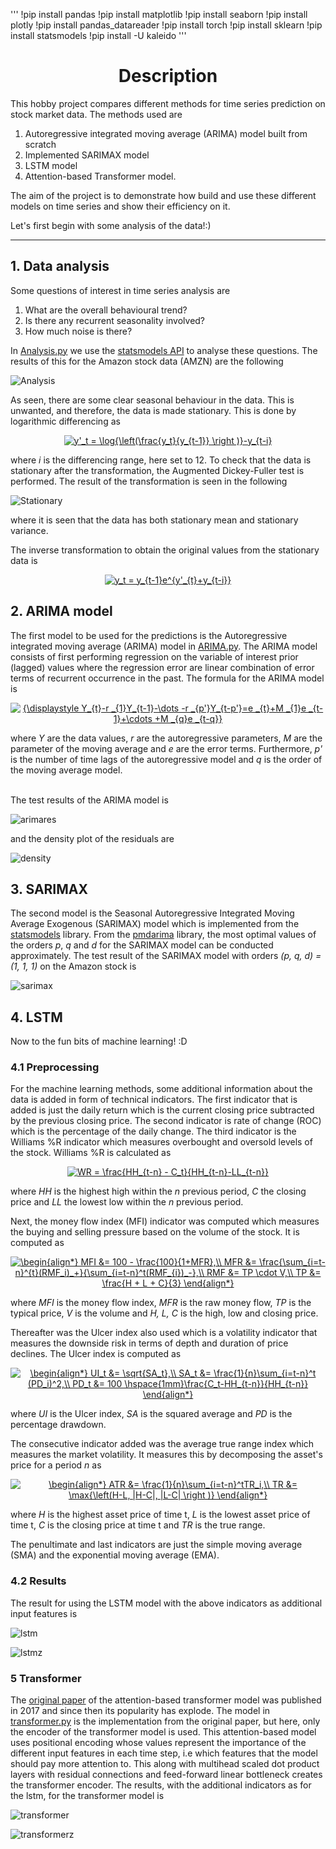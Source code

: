 '''
!pip install pandas
!pip install matplotlib
!pip install seaborn
!pip install plotly
!pip install pandas_datareader
!pip install torch
!pip install sklearn
!pip install statsmodels
!pip install -U kaleido
'''

<h1 align="center">Description</h1>
This hobby project compares different methods for time series prediction on stock market data. The methods used are 

1. Autoregressive integrated moving average (ARIMA) model built from scratch
2. Implemented SARIMAX model
3. LSTM model
4. Attention-based Transformer model.

The aim of the project is to demonstrate how build and use these different models on time series and show their efficiency on it.

Let's first begin with some analysis of the data!:)

<hr>

## 1. Data analysis
Some questions of interest in time series analysis are

1. What are the overall behavioural trend?
2. Is there any recurrent seasonality involved?
3. How much noise is there?

In [Analysis.py](https://github.com/olof98johansson/StockPrediction/blob/main/Analysis.py) we use the [statsmodels API](https://www.statsmodels.org/stable/index.html) to analyse these questions. The results of this for the Amazon stock data (AMZN) are the following

![Analysis](https://github.com/olof98johansson/StockPrediction/blob/main/demonstration_images/analysis_ex.png?raw=true)

As seen, there are some clear seasonal behaviour in the data. This is unwanted, and therefore, the data is made stationary. This is done by logarithmic differencing as
<p align="center"><a href="https://www.codecogs.com/eqnedit.php?latex=y'_t&space;=&space;\log{\left(\frac{y_t}{y_{t-1}}&space;\right&space;)}-y_{t-i}" target="_blank"><img src="https://latex.codecogs.com/png.latex?y'_t&space;=&space;\log{\left(\frac{y_t}{y_{t-1}}&space;\right&space;)}-y_{t-i}" title="y'_t = \log{\left(\frac{y_t}{y_{t-1}} \right )}-y_{t-i}" /></a> </p>
where <i>i</i> is the differencing range, here set to 12. To check that the data is stationary after the transformation, the Augmented Dickey-Fuller test is performed. The result of the transformation is seen in the following

![Stationary](https://github.com/olof98johansson/StockPrediction/blob/main/demonstration_images/stationary_data_demo.png?raw=true)

where it is seen that the data has both stationary mean and stationary variance.

The inverse transformation to obtain the original values from the stationary data is
<p align="center"> <a href="https://www.codecogs.com/eqnedit.php?latex=y_t&space;=&space;y_{t-1}e^{y'_{t}&plus;y_{t-i}}" target="_blank"><img src="https://latex.codecogs.com/png.latex?y_t&space;=&space;y_{t-1}e^{y'_{t}&plus;y_{t-i}}" title="y_t = y_{t-1}e^{y'_{t}+y_{t-i}}" /></a></p>

## 2. ARIMA model
The first model to be used for the predictions is the Autoregressive integrated moving average (ARIMA) model in [ARIMA.py](https://github.com/olof98johansson/StockPrediction/blob/main/ARIMA.py). The ARIMA model consists of first performing regression on the variable of interest prior (lagged) values where the regression error are linear combination of error terms of recurrent occurrence in the past. The formula for the ARIMA model is
<p align="center"><a href="https://www.codecogs.com/eqnedit.php?latex={\displaystyle&space;Y_{t}-r&space;_{1}Y_{t-1}-\dots&space;-r&space;_{p'}Y_{t-p'}=e&space;_{t}&plus;M&space;_{1}e&space;_{t-1}&plus;\cdots&space;&plus;M&space;_{q}e&space;_{t-q}}" target="_blank"><img src="https://latex.codecogs.com/png.latex?{\displaystyle&space;Y_{t}-r&space;_{1}Y_{t-1}-\dots&space;-r&space;_{p'}Y_{t-p'}=e&space;_{t}&plus;M&space;_{1}e&space;_{t-1}&plus;\cdots&space;&plus;M&space;_{q}e&space;_{t-q}}" title="{\displaystyle Y_{t}-r _{1}Y_{t-1}-\dots -r _{p'}Y_{t-p'}=e _{t}+M _{1}e _{t-1}+\cdots +M _{q}e _{t-q}}" /></a></p>

where <i>Y</i> are the data values, <i>r</i> are the autoregressive parameters, <i>M</i> are the parameter of the moving average and <i>e</i> are the error terms. Furthermore, <i>p'</i> is the number of time lags of the autoregressive model and <i>q</i> is the order of the moving average model.

<br>
The test results of the ARIMA model is 

![arimares](https://github.com/olof98johansson/StockPrediction/blob/main/demonstration_images/arima_predictions.png?raw=true)


and the density plot of the residuals are

![density](https://github.com/olof98johansson/StockPrediction/blob/main/demonstration_images/arima_residuals.png?raw=true)


## 3. SARIMAX
The second model is the Seasonal Autoregressive Integrated Moving Average Exogenous (SARIMAX) model which is implemented from the [statsmodels](https://www.statsmodels.org/dev/generated/statsmodels.tsa.statespace.sarimax.SARIMAX.html) library. From the [pmdarima](https://pypi.org/project/pmdarima/) library, the most optimal values of the orders <i>p</i>, <i>q</i> and <i>d</i> for the SARIMAX model can be conducted approximately. The test result of the SARIMAX model with orders <i>(p, q, d) = (1, 1, 1)</i> on the Amazon stock is

![sarimax](https://github.com/olof98johansson/StockPrediction/blob/main/demonstration_images/sarimax_predictions.png?raw=true)


## 4. LSTM
Now to the fun bits of machine learning! :D 

### 4.1 Preprocessing
For the machine learning methods, some additional information about the data is added in form of technical indicators. The first indicator that is added is just the daily return which is the current closing price subtracted by the previous closing price. The second indicator is rate of change (ROC) which is the percentage of the daily change. The third indicator is the Williams %R indicator which measures overbought and oversold levels of the stock. Williams %R is calculated as
<p align="center"><a href="https://www.codecogs.com/eqnedit.php?latex=WR&space;=&space;\frac{HH_{t-n}&space;-&space;C_t}{HH_{t-n}-LL_{t-n}}" target="_blank"><img src="https://latex.codecogs.com/png.latex?WR&space;=&space;\frac{HH_{t-n}&space;-&space;C_t}{HH_{t-n}-LL_{t-n}}" title="WR = \frac{HH_{t-n} - C_t}{HH_{t-n}-LL_{t-n}}" /></a></p>

where <i>HH</i> is the highest high within the <i>n</i> previous period, <i>C</i> the closing price and <i>LL</i> the lowest low within the <i>n</i> previous period.

Next, the money flow index (MFI) indicator was computed which measures the buying and selling pressure based on the volume of the stock. It is computed as

<p align="center"><a href="https://www.codecogs.com/eqnedit.php?latex=\begin{align*}&space;MFI&space;&=&space;100&space;-&space;\frac{100}{1&plus;MFR},\\&space;MFR&space;&=&space;\frac{\sum_{i=t-n}^{t}(RMF_i)_&plus;}{\sum_{i=t-n}^t(RMF_{i})_-},\\&space;RMF&space;&=&space;TP&space;\cdot&space;V,\\&space;TP&space;&=&space;\frac{H&space;&plus;&space;L&space;&plus;&space;C}{3}&space;\end{align*}" target="_blank"><img src="https://latex.codecogs.com/png.latex?\begin{align*}&space;MFI&space;&=&space;100&space;-&space;\frac{100}{1&plus;MFR},\\&space;MFR&space;&=&space;\frac{\sum_{i=t-n}^{t}(RMF_i)_&plus;}{\sum_{i=t-n}^t(RMF_{i})_-},\\&space;RMF&space;&=&space;TP&space;\cdot&space;V,\\&space;TP&space;&=&space;\frac{H&space;&plus;&space;L&space;&plus;&space;C}{3}&space;\end{align*}" title="\begin{align*} MFI &= 100 - \frac{100}{1+MFR},\\ MFR &= \frac{\sum_{i=t-n}^{t}(RMF_i)_+}{\sum_{i=t-n}^t(RMF_{i})_-},\\ RMF &= TP \cdot V,\\ TP &= \frac{H + L + C}{3} \end{align*}" /></a></p>

where <i>MFI</i> is the money flow index, <i>MFR</i> is the raw money flow, <i>TP</i> is the typical price, <i>V</i> is the volume and <i>H, L, C</i> is the high, low and closing price.

Thereafter was the Ulcer index also used which is a volatility indicator that measures the downside risk in terms of depth and duration of price declines. The Ulcer index is computed as 
<p align="center"><a href="https://www.codecogs.com/eqnedit.php?latex=\begin{align*}&space;UI_t&space;&=&space;\sqrt{SA_t},\\&space;SA_t&space;&=&space;\frac{1}{n}\sum_{i=t-n}^t&space;(PD_i)^2,\\&space;PD_t&space;&=&space;100&space;\hspace{1mm}\frac{C_t-HH_{t-n}}{HH_{t-n}}&space;\end{align*}" target="_blank"><img src="https://latex.codecogs.com/png.latex?\begin{align*}&space;UI_t&space;&=&space;\sqrt{SA_t},\\&space;SA_t&space;&=&space;\frac{1}{n}\sum_{i=t-n}^t&space;(PD_i)^2,\\&space;PD_t&space;&=&space;100&space;\hspace{1mm}\frac{C_t-HH_{t-n}}{HH_{t-n}}&space;\end{align*}" title="\begin{align*} UI_t &= \sqrt{SA_t},\\ SA_t &= \frac{1}{n}\sum_{i=t-n}^t (PD_i)^2,\\ PD_t &= 100 \hspace{1mm}\frac{C_t-HH_{t-n}}{HH_{t-n}} \end{align*}" /></a></p>

where <i>UI</i> is the Ulcer index, <i>SA</i> is the squared average and <i>PD</i> is the percentage drawdown.

The consecutive indicator added was the average true range index which measures the market volatility. It measures this by decomposing the asset's price for a period <i>n</i> as

<p align="center"><a href="https://www.codecogs.com/eqnedit.php?latex=\begin{align*}&space;ATR&space;&=&space;\frac{1}{n}\sum_{i=t-n}^tTR_i,\\&space;TR&space;&=&space;\max{\left(H-L,&space;|H-C|,&space;|L-C|&space;\right&space;)}&space;\end{align*}" target="_blank"><img src="https://latex.codecogs.com/png.latex?\begin{align*}&space;ATR&space;&=&space;\frac{1}{n}\sum_{i=t-n}^tTR_i,\\&space;TR&space;&=&space;\max{\left(H-L,&space;|H-C|,&space;|L-C|&space;\right&space;)}&space;\end{align*}" title="\begin{align*} ATR &= \frac{1}{n}\sum_{i=t-n}^tTR_i,\\ TR &= \max{\left(H-L, |H-C|, |L-C| \right )} \end{align*}" /></a></p>

where <i>H</i> is the highest asset price of time t, <i>L</i> is the lowest asset price of time t, <i>C</i> is the closing price at time t and <i>TR</i> is the true range.

The penultimate and last indicators are just the simple moving average (SMA) and the exponential moving average (EMA).


### 4.2 Results
The result for using the LSTM model with the above indicators as additional input features is

![lstm](https://github.com/olof98johansson/StockPrediction/blob/main/demonstration_images/lstm_predictions.png?raw=True)


![lstmz](https://github.com/olof98johansson/StockPrediction/blob/main/demonstration_images/lstm_predictions_zoom.png?raw=True)


### 5 Transformer
The [original paper](https://arxiv.org/abs/1706.03762) of the attention-based transformer model was published in 2017 and since then its popularity has explode. The model in [transformer.py](https://github.com/olof98johansson/StockPrediction/blob/main/transformer.py) is the implementation from the original paper, but here, only the encoder of the transformer model is used. This attention-based model uses positional encoding whose values represent the importance of the different input features in each time step, i.e which features that the model should pay more attention to. This along with multihead scaled dot product layers with residual connections and feed-forward linear bottleneck creates the transformer encoder. The results, with the additional indicators as for the lstm, for the transformer model is

![transformer](https://github.com/olof98johansson/StockPrediction/blob/main/demonstration_images/transformer_predictions.png?raw=True)

![transformerz](https://github.com/olof98johansson/StockPrediction/blob/main/demonstration_images/transformer_predictions_zoom.png?raw=True)

